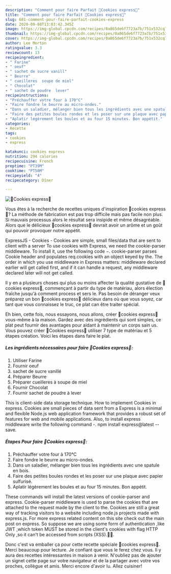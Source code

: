 ```yaml
---
description: "Comment pour faire Parfait 🍪Cookies express🍪"
title: "Comment pour faire Parfait 🍪Cookies express🍪"
slug: 681-comment-pour-faire-parfait-cookies-express
date: 2020-09-08T13:03:42.345Z
image: https://img-global.cpcdn.com/recipes/0a865de6f7723a7b/751x532cq70/🍪cookies-express🍪-photo-principale-de-la-recette.jpg
thumbnail: https://img-global.cpcdn.com/recipes/0a865de6f7723a7b/751x532cq70/🍪cookies-express🍪-photo-principale-de-la-recette.jpg
cover: https://img-global.cpcdn.com/recipes/0a865de6f7723a7b/751x532cq70/🍪cookies-express🍪-photo-principale-de-la-recette.jpg
author: Lee Morton
ratingvalue: 3.3
reviewcount: 13
recipeingredient:
- " Farine"
- " oeuf"
- " sachet de sucre vanill"
- " Beurre"
- " cueilleres  soupe de miel"
- " Chocolat"
- " sachet de poudre  lever"
recipeinstructions:
- "Préchauffer votre four à 170°C"
- "Faire fondre le beurre au micro-ondes."
- "Dans un saladier, mélanger bien tous les ingrédients avec une spatule en bois."
- "Faire des petites boules rondes et les poser sur une plaque avec papier sulfurisé."
- "Aplatir légèrement les boules et au four 15 minutes. Bon appétit."
categories:
- Recette
tags:
- cookies
- express

katakunci: cookies express 
nutrition: 294 calories
recipecuisine: French
preptime: "PT39M"
cooktime: "PT50M"
recipeyield: "4"
recipecategory: Dîner

---
```



![🍪Cookies express🍪](https://img-global.cpcdn.com/recipes/0a865de6f7723a7b/751x532cq70/🍪cookies-express🍪-photo-principale-de-la-recette.jpg)

Vous êtes à la recherche de recettes uniques d'inspiration 🍪cookies express🍪? La méthode de fabrication est pas trop difficile mais pas facile non plus. Si mauvais processus alors le résultat sera insipide et même désagréable. Alors que le délicieux 🍪cookies express🍪 devrait avoir un arôme et un goût qui pouvoir provoquer notre appétit.

ExpressJS - Cookies - Cookies are simple, small files/data that are sent to client with a server To use cookies with Express, we need the cookie-parser middleware. To install it, use the following code −. cookie-parser parses Cookie header and populates req.cookies with an object keyed by the. The order in which you use middleware in Express matters: middleware declared earlier will get called first, and if it can handle a request, any middleware declared later will not get called.

Il y en a plusieurs choses qui plus ou moins affecter la qualité gustative de 🍪cookies express🍪, commençant à partir du type de matériau, alors élection fraîche jusqu'à comment process et sers le. Pas besoin de déranger veux préparez un bon 🍪cookies express🍪 délicieux dans où que vous soyez, car tant que vous connaissez le truc, ce plat can être traiter spécial.


Eh bien, cette fois, nous essayons, nous allons, créer 🍪cookies express🍪 vous-même à la maison. Gardez avec des ingrédients qui sont simples, ce plat peut fournir des avantages pour aidant à maintenir un corps sain us. Vous pouvez créer 🍪Cookies express🍪 utiliser 7 type de matériau et 5 étapes création. Voici les étapes dans faire le plat.

<!--inarticleads1-->

##### Les ingrédients nécessaires pour faire 🍪Cookies express🍪:

1. Utiliser  Farine
1. Fournir  oeuf
1.   sachet de sucre vanillé
1. Préparer  Beurre
1. Préparer  cueilleres à soupe de miel
1. Fournir  Chocolat
1. Fournir  sachet de poudre à lever


This is client-side data storage technique. How to implement Cookies in express. Cookies are small pieces of data sent from a Express is a minimal and flexible Node.js web application framework that provides a robust set of features for web and mobile applications. Also, to install express middleware write the following command -. npm install express@latest --save. 

<!--inarticleads2-->

##### Étapes Pour faire 🍪Cookies express🍪:

1. Préchauffer votre four à 170°C
1. Faire fondre le beurre au micro-ondes.
1. Dans un saladier, mélanger bien tous les ingrédients avec une spatule en bois.
1. Faire des petites boules rondes et les poser sur une plaque avec papier sulfurisé.
1. Aplatir légèrement les boules et au four 15 minutes. Bon appétit.


These commands will install the latest versions of cookie-parser and express. Cookie-parser middleware is used to parse the cookies that are attached to the request made by the client to the. Cookies are still a great way of tracking visitors to a website including node.js projects made with express.js. For more express related content on this site check out the main post on express. So suppose we are using some form of authentication ,like JWT ,which token MUST be stored in the client&#39;s cookies with flag HTTP Only ,so it can&#39;t be accessed from scripts (XSS).🐱‍💻. 


Donc c'est va emballer ça pour cette recette spéciale 🍪cookies express🍪. Merci beaucoup pour lecture. Je confiant que vous le ferez chez vous. Il y aura des recettes  intéressantes in maison à venir. N'oubliez pas de ajouter un signet cette page sur votre navigateur et de la partager avec votre vos proches, collègue et amis. Merci encore d'avoir lu. Allez cuisiner!
